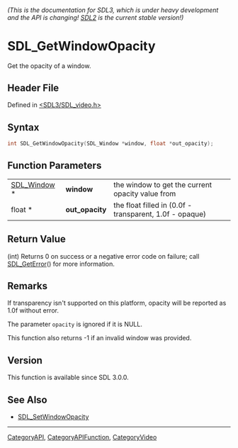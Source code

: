 ###### (This is the documentation for SDL3, which is under heavy development and the API is changing! [SDL2](https://wiki.libsdl.org/SDL2/) is the current stable version!)
# SDL_GetWindowOpacity

Get the opacity of a window.

## Header File

Defined in [<SDL3/SDL_video.h>](https://github.com/libsdl-org/SDL/blob/main/include/SDL3/SDL_video.h)

## Syntax

```c
int SDL_GetWindowOpacity(SDL_Window *window, float *out_opacity);
```

## Function Parameters

|                            |                 |                                                         |
| -------------------------- | --------------- | ------------------------------------------------------- |
| [SDL_Window](SDL_Window) * | **window**      | the window to get the current opacity value from        |
| float *                    | **out_opacity** | the float filled in (0.0f - transparent, 1.0f - opaque) |

## Return Value

(int) Returns 0 on success or a negative error code on failure; call
[SDL_GetError](SDL_GetError)() for more information.

## Remarks

If transparency isn't supported on this platform, opacity will be reported
as 1.0f without error.

The parameter `opacity` is ignored if it is NULL.

This function also returns -1 if an invalid window was provided.

## Version

This function is available since SDL 3.0.0.

## See Also

- [SDL_SetWindowOpacity](SDL_SetWindowOpacity)

----
[CategoryAPI](CategoryAPI), [CategoryAPIFunction](CategoryAPIFunction), [CategoryVideo](CategoryVideo)

